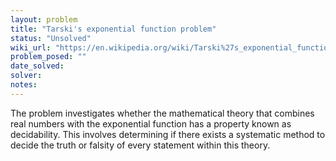 ```yaml
---
layout: problem
title: "Tarski's exponential function problem"
status: "Unsolved"
wiki_url: "https://en.wikipedia.org/wiki/Tarski%27s_exponential_function_problem"
problem_posed: ""
date_solved:
solver:
notes:
---
```

The problem investigates whether the mathematical theory that combines real numbers with the exponential function has a property known as decidability. This involves determining if there exists a systematic method to decide the truth or falsity of every statement within this theory.